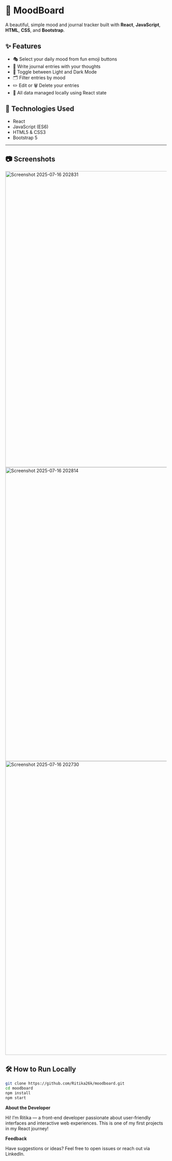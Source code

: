 # 🧠 MoodBoard

A beautiful, simple mood and journal tracker built with **React**, **JavaScript**, **HTML**, **CSS**, and **Bootstrap**.


## ✨ Features

- 🎭 Select your daily mood from fun emoji buttons
- 💬 Write journal entries with your thoughts
- 🌙 Toggle between Light and Dark Mode
- 🗂 Filter entries by mood
- ✏️ Edit or 🗑️ Delete your entries
- 📅 All data managed locally using React state


## 🚀 Technologies Used

- React
- JavaScript (ES6)
- HTML5 & CSS3
- Bootstrap 5

---

## 📷 Screenshots

<img width="1073" height="923" alt="Screenshot 2025-07-16 202831" src="https://github.com/user-attachments/assets/b51d3869-3e71-44f7-b147-4c8982a0bc94" />
<img width="1027" height="916" alt="Screenshot 2025-07-16 202814" src="https://github.com/user-attachments/assets/9c309c75-4d21-4e82-9ded-381f79c7eda9" />
<img width="1199" height="916" alt="Screenshot 2025-07-16 202730" src="https://github.com/user-attachments/assets/81402cfa-87a1-4aa5-ad90-6e2ec0d983f1" />



## 🛠️ How to Run Locally

```bash
git clone https://github.com/Ritika26k/moodboard.git
cd moodboard
npm install
npm start
```
**About the Developer**

Hi! I’m Ritika — a front-end developer passionate about user-friendly interfaces and interactive web experiences.
This is one of my first projects in my React journey!

**Feedback**

Have suggestions or ideas? Feel free to open issues or reach out via LinkedIn.

